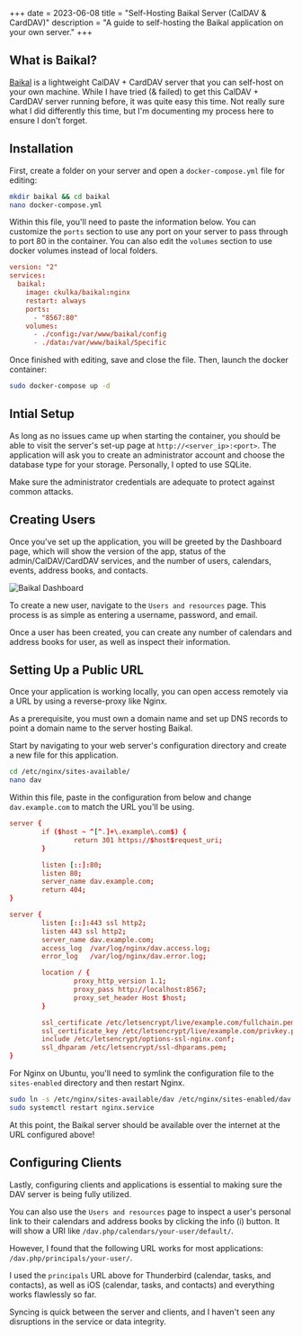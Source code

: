 +++
date = 2023-06-08
title = "Self-Hosting Baikal Server (CalDAV & CardDAV)"
description = "A guide to self-hosting the Baikal application on your own server."
+++

## What is Baikal?

[Baikal](https://sabre.io/baikal/) is a lightweight CalDAV + CardDAV
server that you can self-host on your own machine. While I have tried (&
failed) to get this CalDAV + CardDAV server running before, it was quite
easy this time. Not really sure what I did differently this time, but
I'm documenting my process here to ensure I don't forget.

## Installation

First, create a folder on your server and open a
`docker-compose.yml` file for editing:

```sh
mkdir baikal && cd baikal
nano docker-compose.yml
```

Within this file, you'll need to paste the information below. You can
customize the `ports` section to use any port on your server
to pass through to port 80 in the container. You can also edit the
`volumes` section to use docker volumes instead of local
folders.

```conf
version: "2"
services:
  baikal:
    image: ckulka/baikal:nginx
    restart: always
    ports:
      - "8567:80" 
    volumes:
      - ./config:/var/www/baikal/config
      - ./data:/var/www/baikal/Specific
```

Once finished with editing, save and close the file. Then, launch the
docker container:

```sh
sudo docker-compose up -d
```

## Intial Setup

As long as no issues came up when starting the container, you should be
able to visit the server's set-up page at
`http://<server_ip>:<port>`. The application will ask you to
create an administrator account and choose the database type for your
storage. Personally, I opted to use SQLite.

Make sure the administrator credentials are adequate to protect against
common attacks.

## Creating Users

Once you've set up the application, you will be greeted by the
Dashboard page, which will show the version of the app, status of the
admin/CalDAV/CardDAV services, and the number of users, calendars,
events, address books, and contacts.

![Baikal
Dashboard](https://img.cleberg.net/blog/20230608-baikal/baikal-dashboard.png)

To create a new user, navigate to the `Users and resources`
page. This process is as simple as entering a username, password, and
email.

Once a user has been created, you can create any number of calendars and
address books for user, as well as inspect their information.

## Setting Up a Public URL

Once your application is working locally, you can open access remotely
via a URL by using a reverse-proxy like Nginx.

As a prerequisite, you must own a domain name and set up DNS records to
point a domain name to the server hosting Baikal.

Start by navigating to your web server's configuration directory and
create a new file for this application.

```sh
cd /etc/nginx/sites-available/
nano dav
```

Within this file, paste in the configuration from below and change
`dav.example.com` to match the URL you'll be using.

```conf
server {
        if ($host ~ ^[^.]+\.example\.com$) {
                return 301 https://$host$request_uri;
        }

        listen [::]:80;
        listen 80;
        server_name dav.example.com;
        return 404;
}

server {
        listen [::]:443 ssl http2;
        listen 443 ssl http2;
        server_name dav.example.com;
        access_log  /var/log/nginx/dav.access.log;
        error_log   /var/log/nginx/dav.error.log;

        location / {
                proxy_http_version 1.1;
                proxy_pass http://localhost:8567;
                proxy_set_header Host $host;
        }

        ssl_certificate /etc/letsencrypt/live/example.com/fullchain.pem;
        ssl_certificate_key /etc/letsencrypt/live/example.com/privkey.pem;
        include /etc/letsencrypt/options-ssl-nginx.conf;
        ssl_dhparam /etc/letsencrypt/ssl-dhparams.pem;
}
```

For Nginx on Ubuntu, you'll need to symlink the configuration file to
the `sites-enabled` directory and then restart Nginx.

```sh
sudo ln -s /etc/nginx/sites-available/dav /etc/nginx/sites-enabled/dav
sudo systemctl restart nginx.service
```

At this point, the Baikal server should be available over the internet
at the URL configured above!

## Configuring Clients

Lastly, configuring clients and applications is essential to making sure
the DAV server is being fully utilized.

You can also use the `Users and resources` page to inspect a
user's personal link to their calendars and address books by clicking
the info (i) button. It will show a URI like
`/dav.php/calendars/your-user/default/`.

However, I found that the following URL works for most applications:
`/dav.php/principals/your-user/`.

I used the `principals` URL above for Thunderbird (calendar,
tasks, and contacts), as well as iOS (calendar, tasks, and contacts) and
everything works flawlessly so far.

Syncing is quick between the server and clients, and I haven't seen any
disruptions in the service or data integrity.

